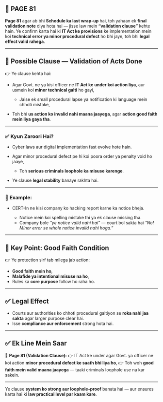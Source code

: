 ## 📄 **PAGE 81**

**Page 81** agar ab bhi **Schedule ka last wrap-up** hai, toh yahaan ek **final validation note** diya hota hai — jisse law mein **“validation clause”** kehte hain.
Ye confirm karta hai ki **IT Act ke provisions** ke implementation mein koi **technical error ya minor procedural defect** ho bhi jaye, toh bhi **legal effect valid rahega**.

---

## 🔹 **Possible Clause — Validation of Acts Done**

👉 Ye clause kehta hai:

* Agar Govt. ne ya kisi officer ne **IT Act ke under koi action liya**, aur usmein koi **minor technical galti** ho gayi,

  * Jaise ek small procedural lapse ya notification ki language mein chhoti mistake,
* Toh bhi **us action ko invalid nahi maana jaayega**, agar **action good faith mein liya gaya tha**.

---

### ✅ **Kyun Zaroori Hai?**

* Cyber laws aur digital implementation fast evolve hote hain.
* Agar minor procedural defect pe hi koi poora order ya penalty void ho jaaye,

  * Toh **serious criminals loophole ka misuse karenge**.
* Ye clause **legal stability** banaye rakhta hai.

---

### 🧩 **Example:**

* CERT-In ne kisi company ko hacking report karne ka notice bheja.

  * Notice mein koi spelling mistake thi ya ek clause missing tha.
  * Company bole *“ye notice valid nahi hai”* — court bol sakta hai *“No! Minor error se whole notice invalid nahi hoga.”*

---

## 🔹 **Key Point: Good Faith Condition**

👉 Ye protection sirf tab milega jab action:

* **Good faith mein ho**,
* **Malafide ya intentional misuse na ho**,
* Rules ka **core purpose** follow ho raha ho.

---

## ✅ **Legal Effect**

* Courts aur authorities ko chhoti procedural galtiyon se **roka nahi jaa sakta** agar larger purpose clear hai.
* Isse **compliance aur enforcement** strong hota hai.

---

## ✅ **Ek Line Mein Saar**

📌 **Page 81 (Validation Clause):**
👉 IT Act ke under agar Govt. ya officer ne koi action **minor procedural defect ke saath bhi liya ho**,
👉 Toh woh **good faith mein valid maana jaayega** — taaki criminals loophole use na kar sakein.

---

Ye clause **system ko strong aur loophole-proof** banata hai — aur ensures karta hai ki **law practical level par kaam kare**.
